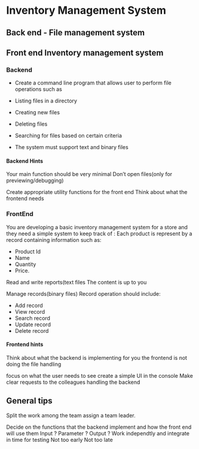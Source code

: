 # Inventory Management System

## Back end - File management system

## Front end Inventory management system

### Backend

- Create a command line program that allows user to perform  file operations such as
- Listing files in a directory
- Creating new files
- Deleting files
- Searching for files based on certain criteria

- The system must support text and binary files

#### Backend Hints

Your main function should be very minimal
Don’t open files(only for previewing/debugging)

Create appropriate utility functions for the front end
Think about what the frontend needs

### FrontEnd

You are developing a basic inventory management system for a store and they need a simple system to keep track of :
Each product is represent by a record containing information such as:

- Product Id
- Name
- Quantity
- Price.

Read and write reports(text files
The content is up to you

Manage records(binary files)
Record operation should include:

- Add record
- View record
- Search record
- Update record
- Delete record

#### Frontend hints

Think about what the backend is implementing for you
the frontend is not doing the file handling

focus on what the user needs to see create a simple UI in the console
Make clear requests to the colleagues handling the backend

## General tips

Split the work among the team assign a team leader.

Decide on the functions that the backend implement and how the front end will use them
Input ? Parameter ? Output ?
Work independtly and integrate in time for testing
Not too early Not too late
